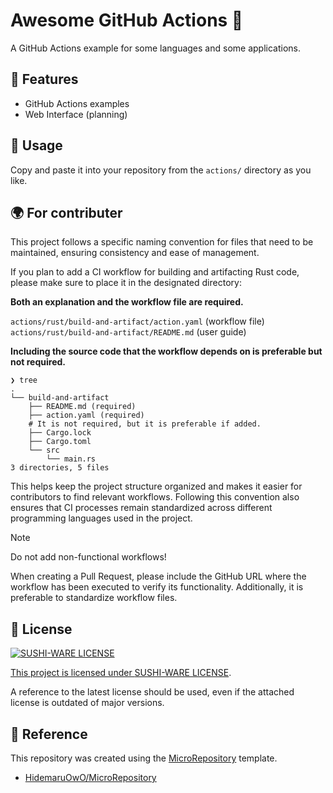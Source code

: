 <!-- THIS README IS CREATED BY HidemaruOwO/MicroRepository -->
<!-- SEE: https://github.com/HidemaruOwO/MicroRepository -->

<!-- YOU SHOULD RUN THIS COMMAND IF YOU USING VIM -->
<!-- :%s;HidemaruOwO/awesome-actions;USERNAME/REPONAME;g -->

# Awesome GitHub Actions 🌈

<!-- description -->

A GitHub Actions example for some languages and some applications.

## 🚀 Features

<!-- write your apps features-->
<!-- This "features" section assumes a generic REST API. Please modify it to fit your software. -->

- GitHub Actions examples
- Web Interface (planning)

## 🎯 Usage

Copy and paste it into your repository from the `actions/` directory as you like.

## 🌍 For contributer

This project follows a specific naming convention for files that need to be maintained, ensuring consistency and ease of management.

If you plan to add a CI workflow for building and artifacting Rust code, please make sure to place it in the designated directory:

**Both an explanation and the workflow file are required.**

`actions/rust/build-and-artifact/action.yaml` (workflow file)
`actions/rust/build-and-artifact/README.md` (user guide)

**Including the source code that the workflow depends on is preferable but not required.**

```
❯ tree
.
└── build-and-artifact
    ├── README.md (required)
    ├── action.yaml (required)
    # It is not required, but it is preferable if added.
    ├── Cargo.lock
    ├── Cargo.toml
    └── src
        └── main.rs
3 directories, 5 files
```

This helps keep the project structure organized and makes it easier for contributors to find relevant workflows. Following this convention also ensures that CI processes remain standardized across different programming languages used in the project.

> [!NOTE]
> Do not add non-functional workflows!
>
> When creating a Pull Request, please include the GitHub URL where the workflow has been executed to verify its functionality. Additionally, it is preferable to standardize workflow files.

## 📜 License

<div align="left" style="flex: inline" >
<a href="https://github.com/MakeNowJust/sushi-ware" >
<img src="https://img.shields.io/badge/License-SUSHI--WARE%20%F0%9F%8D%A3-blue.svg" alt="SUSHI-WARE LICENSE"
</a>
</div>

This project is licensed under [SUSHI-WARE LICENSE](licenses/SUSHI-WARE.txt).

A reference to the latest license should be used, even if the attached license is outdated of major versions.

## 🤝 Reference

This repository was created using the [MicroRepository](https://github.com/HidemaruOwO/MicroRepository) template.

- [HidemaruOwO/MicroRepository](https://github.com/HidemaruOwO/MicroRepository)
